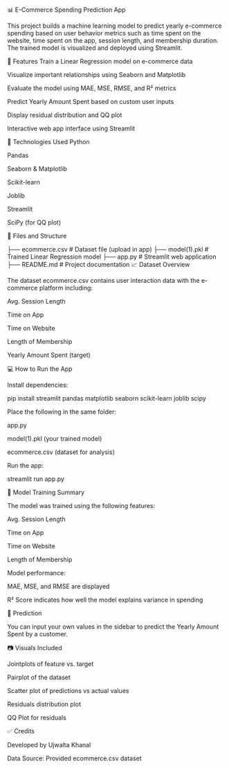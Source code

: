 📊 E-Commerce Spending Prediction App

This project builds a machine learning model to predict yearly e-commerce spending based on user behavior metrics such as time spent on the website, time spent on the app, session length, and membership duration. The trained model is visualized and deployed using Streamlit.

🚀 Features
Train a Linear Regression model on e-commerce data

Visualize important relationships using Seaborn and Matplotlib

Evaluate the model using MAE, MSE, RMSE, and R² metrics

Predict Yearly Amount Spent based on custom user inputs

Display residual distribution and QQ plot

Interactive web app interface using Streamlit

🧠 Technologies Used
Python

Pandas

Seaborn & Matplotlib

Scikit-learn

Joblib

Streamlit

SciPy (for QQ plot)

📂 Files and Structure

├── ecommerce.csv                # Dataset file (upload in app)
├── model(1).pkl                 # Trained Linear Regression model
├── app.py                      # Streamlit web application
├── README.md                   # Project documentation
📈 Dataset Overview

The dataset ecommerce.csv contains user interaction data with the e-commerce platform including:

Avg. Session Length

Time on App

Time on Website

Length of Membership

Yearly Amount Spent (target)

💻 How to Run the App

Install dependencies:


pip install streamlit pandas matplotlib seaborn scikit-learn joblib scipy

Place the following in the same folder:

app.py

model(1).pkl (your trained model)

ecommerce.csv (dataset for analysis)

Run the app:

streamlit run app.py

🧪 Model Training Summary

The model was trained using the following features:

Avg. Session Length

Time on App

Time on Website

Length of Membership

Model performance:

MAE, MSE, and RMSE are displayed

R² Score indicates how well the model explains variance in spending

🔮 Prediction

You can input your own values in the sidebar to predict the Yearly Amount Spent by a customer.

📷 Visuals Included

Jointplots of feature vs. target

Pairplot of the dataset

Scatter plot of predictions vs actual values

Residuals distribution plot

QQ Plot for residuals

✅ Credits

Developed by Ujwalta Khanal

Data Source: Provided ecommerce.csv dataset
 
